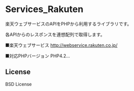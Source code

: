 Services_Rakuten
================

楽天ウェブサービスのAPIをPHPから利用するライブラリです。

  各APIからのレスポンスを連想配列で取得します。

  ■楽天ウェブサービス
  http://webservice.rakuten.co.jp/

  ■対応PHPバージョン
  PHP4.2...

## License
BSD License
